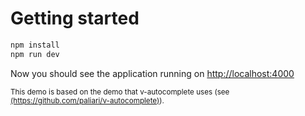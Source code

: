 # Getting started

```bash
npm install
npm run dev
```

Now you should see the application running on [http://localhost:4000](http://localhost:4000)

<small>
This demo is based on the demo that v-autocomplete uses (see <a href="https://github.com/paliari/v-autocomplete">(https://github.com/paliari/v-autocomplete)</a>). <small>
